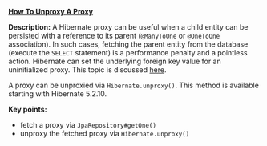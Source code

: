 
**[How To Unproxy A Proxy](https://github.com/andreipall/Spring-Boot-JPA/tree/master/HibernateSpringBootUnproxyAProxy)**

**Description:** A Hibernate proxy can be useful when a child entity can be persisted with a reference to its parent (`@ManyToOne` or `@OneToOne` association). In such cases, fetching the parent entity from the database (execute the `SELECT` statement) is a performance penalty and a pointless action. Hibernate can set the underlying foreign key value for an uninitialized proxy. This topic is discussed [here](https://github.com/andreipall/Spring-Boot-JPA/tree/master/HibernateSpringBootPopulatingChildViaProxy).

A proxy can be unproxied via `Hibernate.unproxy()`. This method is available starting with Hibernate 5.2.10.

**Key points:**
- fetch a proxy via `JpaRepository#getOne()`
- unproxy the fetched proxy via `Hibernate.unproxy()`     
